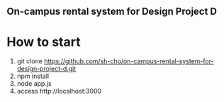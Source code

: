 ## On-campus rental system for Design Project D

# How to start

1. git clone https://github.com/sh-cho/on-campus-rental-system-for-design-project-d.git
2. npm install
3. node app.js
4. access http://localhost:3000